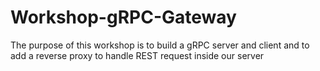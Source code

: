 # Workshop-gRPC-Gateway
The purpose of this workshop is to build a gRPC server and client and to add a reverse proxy to handle REST request inside our server
